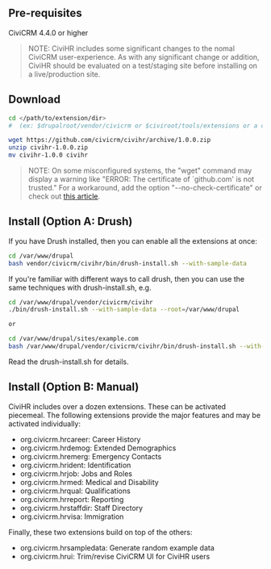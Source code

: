## Pre-requisites

CiviCRM 4.4.0 or higher

> NOTE: CiviHR includes some significant changes to the nomal CiviCRM
> user-experience.  As with any significant change or addition, CiviHR
> should be evaluated on a test/staging site before installing on a
> live/production site.

## Download

```bash
cd </path/to/extension/dir>
#  (ex: $drupalroot/vendor/civicrm or $civiroot/tools/extensions or a custom-configed path)

wget https://github.com/civicrm/civihr/archive/1.0.0.zip
unzip civihr-1.0.0.zip
mv civihr-1.0.0 civihr
```

> NOTE: On some misconfigured systems, the "wget" command may display a warning
> like "ERROR: The certificate of `github.com' is not trusted." For a workaround,
> add the option "--no-check-certificate" or check out [this article](http://blog.55minutes.com/2012/01/fixing-https-certificate-errors-in-wget-and-ruby/).

## Install (Option A: Drush)

If you have Drush installed, then you can enable all the extensions at once:

```bash
cd /var/www/drupal
bash vendor/civicrm/civihr/bin/drush-install.sh --with-sample-data
```

If you're familiar with different ways to call drush, then you can use the same
techniques with drush-install.sh, e.g.

```bash
cd /var/www/drupal/vendor/civicrm/civihr
./bin/drush-install.sh --with-sample-data --root=/var/www/drupal

or

cd /var/www/drupal/sites/example.com
bash /var/www/drupal/vendor/civicrm/civihr/bin/drush-install.sh --with-sample-data
```

Read the drush-install.sh for details.

## Install (Option B: Manual)

CiviHR includes over a dozen extensions. These can be activated piecemeal.
The following extensions provide the major features and may be activated
individually:

 * org.civicrm.hrcareer: Career History
 * org.civicrm.hrdemog: Extended Demographics
 * org.civicrm.hremerg: Emergency Contacts
 * org.civicrm.hrident: Identification
 * org.civicrm.hrjob: Jobs and Roles
 * org.civicrm.hrmed: Medical and Disability
 * org.civicrm.hrqual: Qualifications
 * org.civicrm.hrreport: Reporting
 * org.civicrm.hrstaffdir: Staff Directory
 * org.civicrm.hrvisa: Immigration

Finally, these two extensions build on top of the others:

 * org.civicrm.hrsampledata: Generate random example data
 * org.civicrm.hrui: Trim/revise CiviCRM UI for CiviHR users
